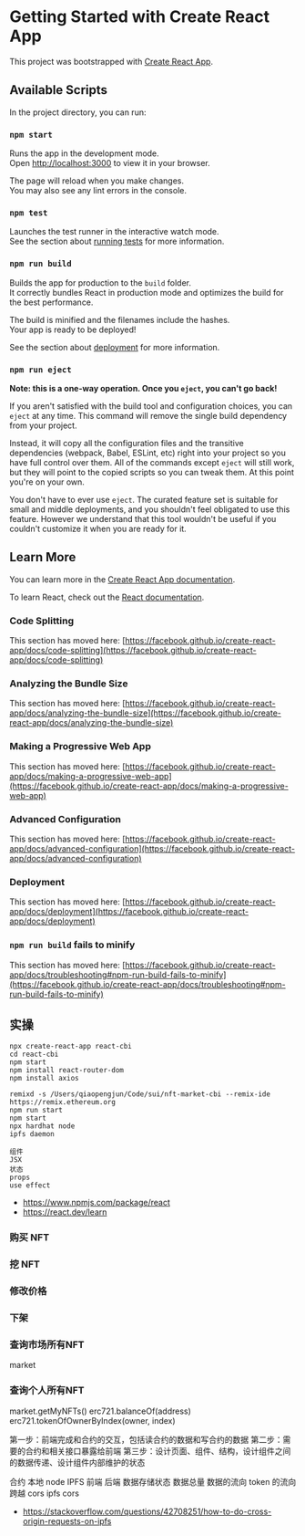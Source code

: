 # Getting Started with Create React App

This project was bootstrapped with [Create React App](https://github.com/facebook/create-react-app).

## Available Scripts

In the project directory, you can run:

### `npm start`

Runs the app in the development mode.\
Open [http://localhost:3000](http://localhost:3000) to view it in your browser.

The page will reload when you make changes.\
You may also see any lint errors in the console.

### `npm test`

Launches the test runner in the interactive watch mode.\
See the section about [running tests](https://facebook.github.io/create-react-app/docs/running-tests) for more information.

### `npm run build`

Builds the app for production to the `build` folder.\
It correctly bundles React in production mode and optimizes the build for the best performance.

The build is minified and the filenames include the hashes.\
Your app is ready to be deployed!

See the section about [deployment](https://facebook.github.io/create-react-app/docs/deployment) for more information.

### `npm run eject`

**Note: this is a one-way operation. Once you `eject`, you can't go back!**

If you aren't satisfied with the build tool and configuration choices, you can `eject` at any time. This command will remove the single build dependency from your project.

Instead, it will copy all the configuration files and the transitive dependencies (webpack, Babel, ESLint, etc) right into your project so you have full control over them. All of the commands except `eject` will still work, but they will point to the copied scripts so you can tweak them. At this point you're on your own.

You don't have to ever use `eject`. The curated feature set is suitable for small and middle deployments, and you shouldn't feel obligated to use this feature. However we understand that this tool wouldn't be useful if you couldn't customize it when you are ready for it.

## Learn More

You can learn more in the [Create React App documentation](https://facebook.github.io/create-react-app/docs/getting-started).

To learn React, check out the [React documentation](https://reactjs.org/).

### Code Splitting

This section has moved here: [https://facebook.github.io/create-react-app/docs/code-splitting](https://facebook.github.io/create-react-app/docs/code-splitting)

### Analyzing the Bundle Size

This section has moved here: [https://facebook.github.io/create-react-app/docs/analyzing-the-bundle-size](https://facebook.github.io/create-react-app/docs/analyzing-the-bundle-size)

### Making a Progressive Web App

This section has moved here: [https://facebook.github.io/create-react-app/docs/making-a-progressive-web-app](https://facebook.github.io/create-react-app/docs/making-a-progressive-web-app)

### Advanced Configuration

This section has moved here: [https://facebook.github.io/create-react-app/docs/advanced-configuration](https://facebook.github.io/create-react-app/docs/advanced-configuration)

### Deployment

This section has moved here: [https://facebook.github.io/create-react-app/docs/deployment](https://facebook.github.io/create-react-app/docs/deployment)

### `npm run build` fails to minify

This section has moved here: [https://facebook.github.io/create-react-app/docs/troubleshooting#npm-run-build-fails-to-minify](https://facebook.github.io/create-react-app/docs/troubleshooting#npm-run-build-fails-to-minify)

## 实操

```shell
npx create-react-app react-cbi
cd react-cbi
npm start
npm install react-router-dom   
npm install axios   

remixd -s /Users/qiaopengjun/Code/sui/nft-market-cbi --remix-ide https://remix.ethereum.org
npm run start
npm start
npx hardhat node
ipfs daemon

组件
JSX
状态
props
use effect
```

- <https://www.npmjs.com/package/react>
- <https://react.dev/learn>

### 购买 NFT

### 挖 NFT

### 修改价格

### 下架

### 查询市场所有NFT

market

### 查询个人所有NFT

market.getMyNFTs()
erc721.balanceOf(address)
erc721.tokenOfOwnerByIndex(owner, index)

第一步：前端完成和合约的交互，包括读合约的数据和写合约的数据
第二步：需要的合约和相关接口暴露给前端
第三步：设计页面、组件、结构，设计组件之间的数据传递、设计组件内部维护的状态

合约 本地 node IPFS 前端 后端
数据存储状态 数据总量 数据的流向 token 的流向
跨越 cors
ipfs cors

- <https://stackoverflow.com/questions/42708251/how-to-do-cross-origin-requests-on-ipfs>
